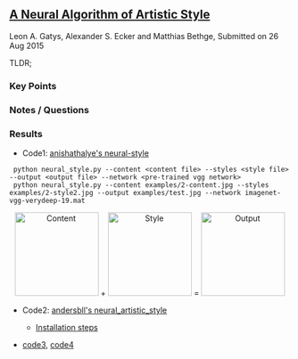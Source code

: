 ## [A Neural Algorithm of Artistic Style](https://arxiv.org/abs/1508.06576)
Leon A. Gatys, Alexander S. Ecker and Matthias Bethge, Submitted on 26 Aug 2015

TLDR; 

### Key Points

### Notes / Questions

### Results

* Code1: [anishathalye's neural-style](https://github.com/anishathalye/neural-style)

 ```
  python neural_style.py --content <content file> --styles <style file> --output <output file> --network <pre-trained vgg network>
  python neural_style.py --content examples/2-content.jpg --styles examples/2-style2.jpg --output examples/test.jpg --network imagenet-vgg-verydeep-19.mat
 ```

<p align="center">
<img src="https://github.com/gcunhase/PaperNotes/blob/master/notes/imgs/neuralstyle_content.jpg" height="150" alt="Content"> +
 <img src="https://github.com/gcunhase/PaperNotes/blob/master/notes/imgs/neuralstyle_style.jpg" height="150" alt="Style"> = 
 <img src="https://github.com/gcunhase/PaperNotes/blob/master/notes/imgs/neuralstyle_output.jpg" height="150" alt="Output">
</p>

* Code2: [andersbll's neural_artistic_style](https://github.com/andersbll/neural_artistic_style)
  * [Installation steps](http://blog.josephmisiti.com/making-neural-art)
 
 
* [code3](https://github.com/cysmith/neural-style-tf), [code4](https://github.com/lengstrom/fast-style-transfer)


